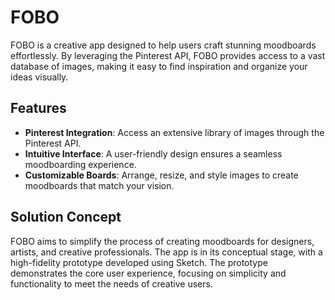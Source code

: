 # FOBO

FOBO is a creative app designed to help users craft stunning moodboards effortlessly. By leveraging the Pinterest API, FOBO provides access to a vast database of images, making it easy to find inspiration and organize your ideas visually.

## Features

- **Pinterest Integration**: Access an extensive library of images through the Pinterest API.
- **Intuitive Interface**: A user-friendly design ensures a seamless moodboarding experience.
- **Customizable Boards**: Arrange, resize, and style images to create moodboards that match your vision.

## Solution Concept

FOBO aims to simplify the process of creating moodboards for designers, artists, and creative professionals. The app is in its conceptual stage, with a high-fidelity prototype developed using Sketch. The prototype demonstrates the core user experience, focusing on simplicity and functionality to meet the needs of creative users.
